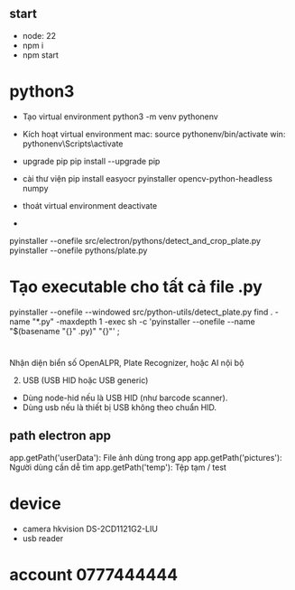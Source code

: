 ## start
- node: 22
- npm i
- npm start

# python3
- Tạo virtual environment
python3 -m venv pythonenv

- Kích hoạt virtual environment
mac: source pythonenv/bin/activate
win: pythonenv\Scripts\activate

- upgrade pip
pip install --upgrade pip

- cài thư viện
pip install easyocr pyinstaller opencv-python-headless numpy

- thoát virtual environment
deactivate

- 
pyinstaller --onefile src/electron/pythons/detect_and_crop_plate.py
pyinstaller --onefile pythons/plate.py

# Tạo executable cho tất cả file .py
pyinstaller --onefile --windowed src/python-utils/detect_plate.py
find . -name "*.py" -maxdepth 1 -exec sh -c 'pyinstaller --onefile --name "$(basename "{}" .py)" "{}"' \;

#
Nhận diện biển số	OpenALPR, Plate Recognizer, hoặc AI nội bộ


2. USB (USB HID hoặc USB generic)
- Dùng node-hid nếu là USB HID (như barcode scanner).
- Dùng usb nếu là thiết bị USB không theo chuẩn HID.

## path electron app
app.getPath('userData'): File ảnh dùng trong app
app.getPath('pictures'): Người dùng cần dễ tìm
app.getPath('temp'): Tệp tạm / test	

# device
- camera hkvision DS-2CD1121G2-LIU
- usb reader

# account 0777444444